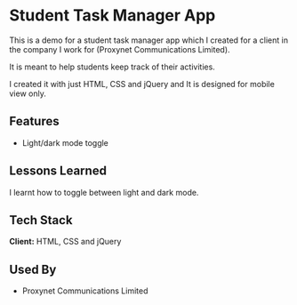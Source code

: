 
# Student Task Manager App

This is a demo for a student task manager app which I created for a client in the company I work for (Proxynet Communications Limited).

It is meant to help students keep track of their activities.

I created it with just HTML, CSS and jQuery and It is designed for mobile view only.


## Features

- Light/dark mode toggle



## Lessons Learned
I learnt how to toggle between light and dark mode.
## Tech Stack

**Client:** HTML, CSS and jQuery


## Used By
- Proxynet Communications Limited


